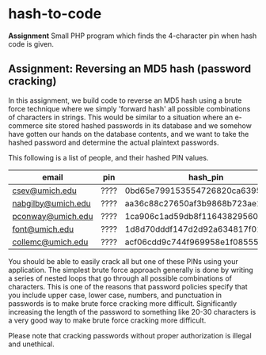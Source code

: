# hash-to-code
**Assignment** Small PHP program which finds the 4-character pin when hash code is given.

## Assignment: Reversing an MD5 hash (password cracking)

In this assignment, we build code to reverse an MD5 hash using a brute force technique where we simply 'forward hash' all possible combinations of characters in strings. This would be similar to a situation where an e-commerce site stored hashed passwords in its database and we somehow have gotten our hands on the database contents, and we want to take the hashed password and determine the actual plaintext passwords.

This following is a list of people, and their hashed PIN values.

| email              | pin   | hash_pin                                |
|--------------------|-------|-----------------------------------------|
| csev@umich.edu     | ????  | 0bd65e799153554726820ca639514029        |
| nabgilby@umich.edu | ????  | aa36c88c27650af3b9868b723ae15dfc        |
| pconway@umich.edu  | ????  | 1ca906c1ad59db8f11643829560bab55        |
| font@umich.edu     | ????  | 1d8d70dddf147d2d92a634817f01b239        |
| collemc@umich.edu  | ????  | acf06cdd9c744f969958e1f085554c8b        |

You should be able to easily crack all but one of these PINs using your application. The simplest brute force approach generally is done by writing a series of nested loops that go through all possible combinations of characters. This is one of the reasons that password policies specify that you include upper case, lower case, numbers, and punctuation in passwords is to make brute force cracking more difficult. Significantly increasing the length of the password to something like 20-30 characters is a very good way to make brute force cracking more difficult.

Please note that cracking passwords without proper authorization is illegal and unethical.
